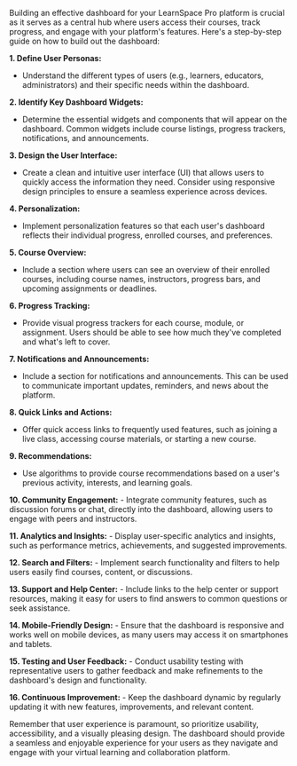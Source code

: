 Building an effective dashboard for your LearnSpace Pro platform is crucial as it serves as a central hub where users access their courses, track progress, and engage with your platform's features. Here's a step-by-step guide on how to build out the dashboard:

**1. Define User Personas:**
   - Understand the different types of users (e.g., learners, educators, administrators) and their specific needs within the dashboard.

**2. Identify Key Dashboard Widgets:**
   - Determine the essential widgets and components that will appear on the dashboard. Common widgets include course listings, progress trackers, notifications, and announcements.

**3. Design the User Interface:**
   - Create a clean and intuitive user interface (UI) that allows users to quickly access the information they need. Consider using responsive design principles to ensure a seamless experience across devices.

**4. Personalization:**
   - Implement personalization features so that each user's dashboard reflects their individual progress, enrolled courses, and preferences.

**5. Course Overview:**
   - Include a section where users can see an overview of their enrolled courses, including course names, instructors, progress bars, and upcoming assignments or deadlines.

**6. Progress Tracking:**
   - Provide visual progress trackers for each course, module, or assignment. Users should be able to see how much they've completed and what's left to cover.

**7. Notifications and Announcements:**
   - Include a section for notifications and announcements. This can be used to communicate important updates, reminders, and news about the platform.

**8. Quick Links and Actions:**
   - Offer quick access links to frequently used features, such as joining a live class, accessing course materials, or starting a new course.

**9. Recommendations:**
   - Use algorithms to provide course recommendations based on a user's previous activity, interests, and learning goals.

**10. Community Engagement:**
    - Integrate community features, such as discussion forums or chat, directly into the dashboard, allowing users to engage with peers and instructors.

**11. Analytics and Insights:**
    - Display user-specific analytics and insights, such as performance metrics, achievements, and suggested improvements.

**12. Search and Filters:**
    - Implement search functionality and filters to help users easily find courses, content, or discussions.

**13. Support and Help Center:**
    - Include links to the help center or support resources, making it easy for users to find answers to common questions or seek assistance.

**14. Mobile-Friendly Design:**
    - Ensure that the dashboard is responsive and works well on mobile devices, as many users may access it on smartphones and tablets.

**15. Testing and User Feedback:**
    - Conduct usability testing with representative users to gather feedback and make refinements to the dashboard's design and functionality.

**16. Continuous Improvement:**
    - Keep the dashboard dynamic by regularly updating it with new features, improvements, and relevant content.

Remember that user experience is paramount, so prioritize usability, accessibility, and a visually pleasing design. The dashboard should provide a seamless and enjoyable experience for your users as they navigate and engage with your virtual learning and collaboration platform.
